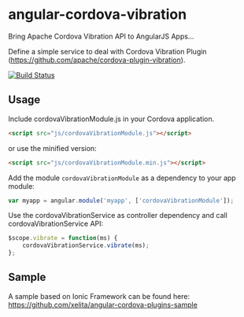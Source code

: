 angular-cordova-vibration
=========================

Bring Apache Cordova Vibration API to AngularJS Apps...

Define a simple service to deal with Cordova Vibration Plugin (https://github.com/apache/cordova-plugin-vibration).

[![Build Status](https://travis-ci.org/xelita/angular-cordova-vibration.png?branch=master)](https://travis-ci.org/xelita/angular-cordova-vibration)

Usage
-----
Include cordovaVibrationModule.js in your Cordova application.

```html
<script src="js/cordovaVibrationModule.js"></script>
```

or use the minified version:

```html
<script src="js/cordovaVibrationModule.min.js"></script>
```

Add the module `cordovaVibrationModule` as a dependency to your app module:

```js
var myapp = angular.module('myapp', ['cordovaVibrationModule']);
```

Use the cordovaVibrationService as controller dependency and call cordovaVibrationService API:

```js
$scope.vibrate = function(ms) {
    cordovaVibrationService.vibrate(ms);
};
```

Sample
------
A sample based on Ionic Framework can be found here:
https://github.com/xelita/angular-cordova-plugins-sample